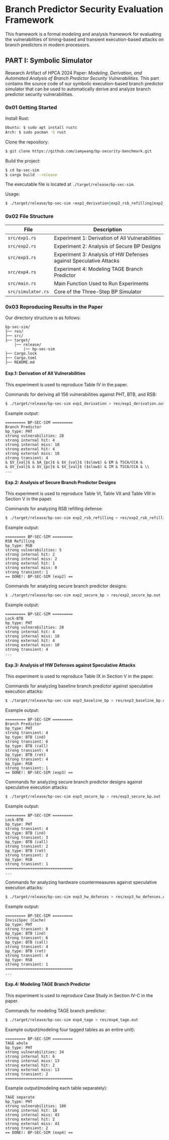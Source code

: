 # Branch Predictor Security Evaluation Framework

This framework is a formal modeling and analysis framework for evaluating the vulnerabilities of timing-based and transient execution-based attacks on branch predictors in modern processors.

## PART I: Symbolic Simulator

Research Artifact of HPCA 2024 Paper: *Modeling, Derivation, and Automated Analysis of Branch Predictor Security Vulnerabilities*. This part contains the source code of our symbolic execution-based branch predictor simulator that can be used to automatically derive and analyze branch predictor security vulnerabilities.

### 0x01 Getting Started

Install Rust:

```bash
Ubuntu: $ sudo apt install rustc
Arch: $ sudo pacman -S rust
```

Clone the repository:

```bash
$ git clone https://github.com/iamywang/bp-security-benchmark.git
```

Build the project:

```bash
$ cd bp-sec-sim
$ cargo build --release
```

The executable file is located at `./target/release/bp-sec-sim`.

Usage:

```sh
$ ./target/release/bp-sec-sim <exp1_derivation|exp2_rsb_refilling|exp2_secure_bp|exp3_baseline_bp|exp3_secure_bp|exp3_hw_defenses|exp4_tage>
```

### 0x02 File Structure

File | Description
--- | ---
`src/exp1.rs` | Experiment 1: Derivation of All Vulnerabilities
`src/exp2.rs` | Experiment 2: Analysis of Secure BP Designs
`src/exp3.rs` | Experiment 3: Analysis of HW Defenses against Speculative Attacks
`src/exp4.rs` | Experiment 4: Modeling TAGE Branch Predictor
`src/main.rs` | Main Function Used to Run Experiments
`src/simulator.rs` | Core of the Three-Step BP Simulator

### 0x03 Reproducing Results in the Paper

Our directory structure is as follows:

```
bp-sec-sim/
├── res/
├── src/
├── target/
    |── release/
        |── bp-sec-sim
├── Cargo.lock
├── Cargo.toml
├── README.md
```

#### Exp.1: Derivation of All Vulnerabilities

This experiment is used to reproduce Table IV in the paper.

Commands for deriving all 156 vulnerabilities against PHT, BTB, and RSB:

```bash
$ ./target/release/bp-sec-sim exp1_derivation > res/exp1_derivation.out
```

Example output:

```
========= BP-SEC-SIM =========
Branch Predictor
bp_type: PHT
strong vulnerabilities: 28
strong internal hit: 4
strong internal miss: 10
strong external hit: 4
strong external miss: 10
strong transient: 4
& $V_{val}$ & $A_{pc}$ & $V_{val}$ ($slow$) & EM & TSCA/CCA & 
& $V_{val}$ & $V_{pc}$ & $V_{val}$ ($slow$) & IM & TSCA/CCA & \\
...
```

#### Exp.2: Analysis of Secure Branch Predictor Designs

This experiment is used to reproduce Table VI, Table VII and Table VIII in Section V in the paper.

Commands for analyzing RSB refilling defense:

```bash
$ ./target/release/bp-sec-sim exp2_rsb_refilling > res/exp2_rsb_refilling.out
```

Example output:

```
========= BP-SEC-SIM =========
RSB Refilling
bp_type: RSB
strong vulnerabilities: 5
strong internal hit: 2
strong internal miss: 2
strong external hit: 1
strong external miss: 0
strong transient: 1
== DONE!: BP-SEC-SIM (exp2) ==
```

Commands for analyzing secure branch predictor designs:

```bash
$ ./target/release/bp-sec-sim exp2_secure_bp > res/exp2_secure_bp.out
```

Example output:

```
========= BP-SEC-SIM =========
Lock-BTB
bp_type: PHT
strong vulnerabilities: 28
strong internal hit: 4
strong internal miss: 10
strong external hit: 4
strong external miss: 10
strong transient: 4
...
```

#### Exp.3: Analysis of HW Defenses against Speculative Attacks

This experiment is used to reproduce Table IX in Section V in the paper.

Commands for analyzing baseline branch predictor against speculative execution attacks:

```bash
$ ./target/release/bp-sec-sim exp3_baseline_bp > res/exp3_baseline_bp.out
```

Example output:

```
========= BP-SEC-SIM =========
Branch Predictor
bp_type: PHT
strong transient: 4
bp_type: BTB (ind)
strong transient: 6
bp_type: BTB (call)
strong transient: 4
bp_type: BTB (ret)
strong transient: 4
bp_type: RSB
strong transient: 1
== DONE!: BP-SEC-SIM (exp3) ==
```

Commands for analyzing secure branch predictor designs against speculative execution attacks:

```bash
$ ./target/release/bp-sec-sim exp3_secure_bp > res/exp3_secure_bp.out
```

Example output:

```
========= BP-SEC-SIM =========
Lock-BTB
bp_type: PHT
strong transient: 4
bp_type: BTB (ind)
strong transient: 3
bp_type: BTB (call)
strong transient: 2
bp_type: BTB (ret)
strong transient: 2
bp_type: RSB
strong transient: 1
==============================
...
```

Commands for analyzing hardware countermeasures against speculative execution attacks:

```bash
$ ./target/release/bp-sec-sim exp3_hw_defenses > res/exp3_hw_defenses.out
```

Example output:

```
========= BP-SEC-SIM =========
InvisiSpec (Cache)
bp_type: PHT
strong transient: 0
bp_type: BTB (ind)
strong transient: 6
bp_type: BTB (call)
strong transient: 4
bp_type: BTB (ret)
strong transient: 4
bp_type: RSB
strong transient: 1
==============================
...
```

#### Exp.4: Modeling TAGE Branch Predictor

This experiment is used to reproduce Case Study in Section IV-C in the paper.

Commands for modeling TAGE branch predictor:

```bash
$ ./target/release/bp-sec-sim exp4_tage > res/exp4_tage.out
```

Example output(modeling four tagged tables as an entire unit):

```
========= BP-SEC-SIM =========
TAGE whole
bp_type: PHT
strong vulnerabilities: 34
strong internal hit: 6
strong internal miss: 13
strong external hit: 2
strong external miss: 13
strong transient: 2
==============================
```

Example output(modeling each table separately):

```
TAGE separate
bp_type: PHT
strong vulnerabilities: 106
strong internal hit: 18
strong internal miss: 43
strong external hit: 2
strong external miss: 43
strong transient: 2
== DONE!: BP-SEC-SIM (exp4) ==
```
